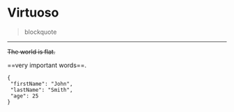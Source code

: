 # Virtuoso 
> blockquote 
---
~~The world is flat.~~

==very important words==.

 ```
{
  "firstName": "John",
  "lastName": "Smith",
  "age": 25
}
```
<!--
**muhammadali-mu/muhammadali-mu** is a ✨ _special_ ✨ repository because its `README.md` (this file) appears on your GitHub profile.

Here are some ideas to get you started:

- 🔭 I’m currently working on ...
- 🌱 I’m currently learning ...
- 👯 I’m looking to collaborate on ...
- 🤔 I’m looking for help with ...
- 💬 Ask me about ...
- 📫 How to reach me: ...
- 😄 Pronouns: ...
- ⚡ Fun fact: ...
-->


[^1]: This is the footnote.
